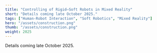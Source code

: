```yaml
---
title: "Controlling of Rigid–Soft Robots in Mixed Reality"
short: "Details coming late October 2025."
tags: ["Human-Robot Interaction", "Soft Robotics", "Mixed Reality"]
hero: "/assets/construction.png"
thumb: "/assets/construction.png"
weight: 2025
---
```


Details coming late October 2025.